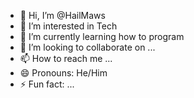 - 👋 Hi, I’m @HailMaws
- 👀 I’m interested in Tech
- 🌱 I’m currently learning how to program
- 💞️ I’m looking to collaborate on ...
- 📫 How to reach me ...
- 😄 Pronouns: He/Him
- ⚡ Fun fact: ...

<!---
HailMaws/HailMaws is a ✨ special ✨ repository because its `README.md` (this file) appears on your GitHub profile.
You can click the Preview link to take a look at your changes.
--->
